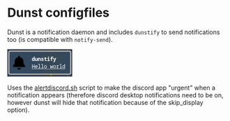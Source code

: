 # Dunst configfiles
Dunst is a notification daemon and includes `dunstify` to send notifications too (is compatible with `notify-send`).

![screenshot1](https://raw.githubusercontent.com/lars-vc/dotfiles/root/private_dot_config/dunst/screenshot.png)

Uses the [alertdiscord.sh](https://github.com/lars-vc/dotfiles/blob/root/private_dot_config/dunst/executable_alertdiscord.sh) script to make the discord app "urgent" when a notification appears (therefore discord desktop notifications need to be on, however dunst will hide that notification because of the skip_display option).
